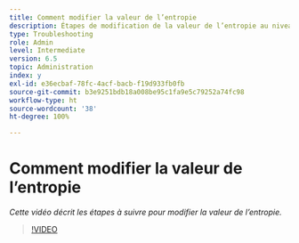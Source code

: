 ```yaml
---
title: Comment modifier la valeur de l’entropie
description: Étapes de modification de la valeur de l’entropie au niveau du système d’exploitation
type: Troubleshooting
role: Admin
level: Intermediate
version: 6.5
topic: Administration
index: y
exl-id: e36ecbaf-78fc-4acf-bacb-f19d933fb0fb
source-git-commit: b3e9251bdb18a008be95c1fa9e5c79252a74fc98
workflow-type: ht
source-wordcount: '38'
ht-degree: 100%

---
```


# Comment modifier la valeur de l’entropie

*Cette vidéo décrit les étapes à suivre pour modifier la valeur de l’entropie.*

>[!VIDEO](https://video.tv.adobe.com/v/335494?quality=12&learn=on)
